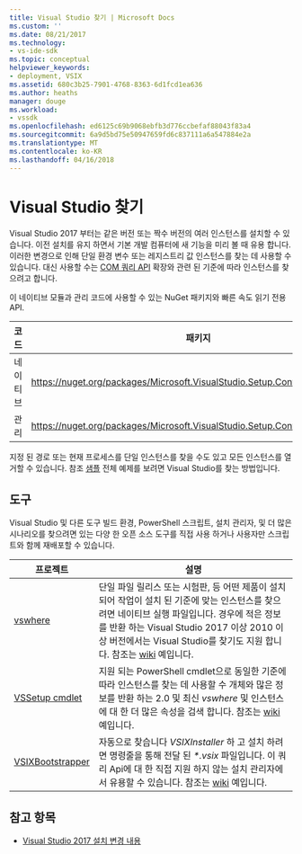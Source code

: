 ```yaml
---
title: Visual Studio 찾기 | Microsoft Docs
ms.custom: ''
ms.date: 08/21/2017
ms.technology:
- vs-ide-sdk
ms.topic: conceptual
helpviewer_keywords:
- deployment, VSIX
ms.assetid: 680c3b25-7901-4768-8363-6d1fcd1ea636
ms.author: heaths
manager: douge
ms.workload:
- vssdk
ms.openlocfilehash: ed6125c69b9068ebfb3d776ccbefaf88043f83a4
ms.sourcegitcommit: 6a9d5bd75e50947659fd6c837111a6a547884e2a
ms.translationtype: MT
ms.contentlocale: ko-KR
ms.lasthandoff: 04/16/2018
---
```

# <a name="locating-visual-studio"></a>Visual Studio 찾기

Visual Studio 2017 부터는 같은 버전 또는 짝수 버전의 여러 인스턴스를 설치할 수 있습니다. 이전 설치를 유지 하면서 기본 개발 컴퓨터에 새 기능을 미리 볼 때 유용 합니다. 이러한 변경으로 인해 단일 환경 변수 또는 레지스트리 값 인스턴스를 찾는 데 사용할 수 있습니다. 대신 사용할 수는 [COM 쿼리 API](https://msdn.microsoft.com/library/microsoft.visualstudio.setup.configuration.aspx) 확장와 관련 된 기준에 따라 인스턴스를 찾으려고 합니다.

이 네이티브 모듈과 관리 코드에 사용할 수 있는 NuGet 패키지와 빠른 속도 읽기 전용 API.

| 코드 | 패키지 |
| ---- | --- |
| 네이티브 | https://nuget.org/packages/Microsoft.VisualStudio.Setup.Configuration.Native |
| 관리 | https://nuget.org/packages/Microsoft.VisualStudio.Setup.Configuration.Interop |

지정 된 경로 또는 현재 프로세스를 단일 인스턴스를 찾을 수도 있고 모든 인스턴스를 열거할 수 있습니다. 참조 [샘플](https://github.com/Microsoft/vs-setup-samples) 전체 예제를 보려면 Visual Studio를 찾는 방법입니다.

## <a name="tools"></a>도구

Visual Studio 및 다른 도구 빌드 환경, PowerShell 스크립트, 설치 관리자, 및 더 많은 시나리오를 찾으려면 있는 다양 한 오픈 소스 도구를 직접 사용 하거나 사용자만 스크립트와 함께 재배포할 수 있습니다.

| 프로젝트 | 설명 |
| ------- | ----------- |
| [vswhere](https://github.com/Microsoft/vswhere) | 단일 파일 릴리스 또는 시험판, 등 어떤 제품이 설치 되어 작업이 설치 된 기준에 맞는 인스턴스를 찾으려면 네이티브 실행 파일입니다. 경우에 적은 정보를 반환 하는 Visual Studio 2017 이상 2010 이상 버전에서는 Visual Studio를 찾기도 지원 합니다. 참조는 [wiki](https://github.com/Microsoft/vswhere/wiki) 예입니다. |
| [VSSetup cmdlet](https://github.com/Microsoft/vssetup.powershell) | 지원 되는 PowerShell cmdlet으로 동일한 기준에 따라 인스턴스를 찾는 데 사용할 수 개체와 많은 정보를 반환 하는 2.0 및 최신 _vswhere_ 및 인스턴스에 대 한 더 많은 속성을 검색 합니다. 참조는 [wiki](https://github.com/Microsoft/vssetup.powershell/wiki) 예입니다. |
| [VSIXBootstrapper](https://github.com/Microsoft/vsixbootstrapper) | 자동으로 찾습니다 _VSIXInstaller_ 하 고 설치 하려면 명령줄을 통해 전달 된 _*.vsix_ 파일입니다. 이 쿼리 Api에 대 한 직접 지원 하지 않는 설치 관리자에서 유용할 수 있습니다. 참조는 [wiki](https://github.com/Microsoft/vsixbootstrapper/wiki) 예입니다. |

## <a name="see-also"></a>참고 항목

* [Visual Studio 2017 설치 변경 내용](https://blogs.msdn.microsoft.com/heaths/2016/09/15/changes-to-visual-studio-15-setup)
